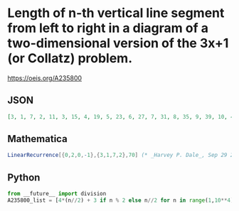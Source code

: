 # Length of n\-th vertical line segment from left to right in a diagram of a two\-dimensional version of the 3x\+1 \(or Collatz\) problem\.
https://oeis.org/A235800
## JSON
```JSON
[3, 1, 7, 2, 11, 3, 15, 4, 19, 5, 23, 6, 27, 7, 31, 8, 35, 9, 39, 10, 43, 11, 47, 12, 51, 13, 55, 14, 59, 15, 63, 16, 67, 17, 71, 18, 75, 19, 79, 20, 83, 21, 87, 22, 91, 23, 95, 24, 99, 25, 103, 26, 107, 27, 111, 28, 115, 29, 119, 30, 123, 31, 127, 32]
```
## Mathematica
```Mathematica
LinearRecurrence[{0,2,0,-1},{3,1,7,2},70] (* _Harvey P. Dale_, Sep 29 2016 *)
```
## Python
```Python
from __future__ import division
A235800_list = [4*(n//2) + 3 if n % 2 else n//2 for n in range(1,10**4)] # _Chai Wah Wu_, Sep 26 2016
```
